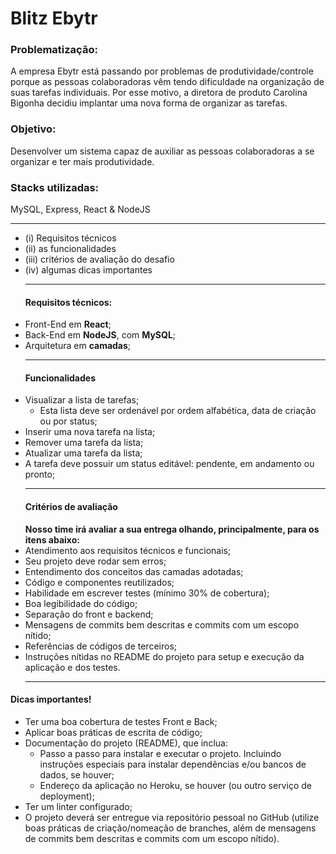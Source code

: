 <h1> Blitz Ebytr </h1>
  <section>
    <h3>Problematização:</h3>
     <p>
       A empresa Ebytr está passando por problemas de produtividade/controle porque as pessoas colaboradoras vêm tendo dificuldade na organização de suas tarefas individuais. Por esse motivo, a diretora de produto Carolina Bigonha decidiu implantar uma nova forma de organizar as tarefas.
    </p>
  </section>
  <section>
    <h3>Objetivo:</h3>
    <p>
      Desenvolver um sistema capaz de auxiliar as pessoas colaboradoras a se organizar e ter mais produtividade.
    </p>
  </section>
  <section>
    <h3>Stacks utilizadas:</h3>
    <p>
      MySQL, Express, React & NodeJS
    </p>
  </section>
  <section>
	<hr>
    <ul>
      <li>(i) Requisitos técnicos</li>
      <li>(ii) as funcionalidades</li>
      <li>(iii) critérios de avaliação do desafio</li>
      <li>(iv) algumas dicas importantes</li>
    </ul>
    <ul>
			<hr>
      <h4>Requisitos técnicos:</h4>
      <li>
        Front-End em <b>React</b>;
      </li>
      <li>
        Back-End em <b>NodeJS</b>, com <b>MySQL</b>;
      </li>
      <li>
        Arquitetura em <b>camadas</b>;
      </li>
	</ul>
	<ul>
		<hr>
      <h4>Funcionalidades</h4>
      <li>
        Visualizar a lista de tarefas;
        <ul>
					<li>Esta lista deve ser ordenável por ordem alfabética, data de criação ou por status;
					</li>
				</ul>
      </li>
      <li>
        Inserir uma nova tarefa na lista;
      </li>
      <li>
        Remover uma tarefa da lista;
      </li>
      <li>
        Atualizar uma tarefa da lista;
      </li>
      <li>
        A tarefa deve possuir um status editável: pendente, em andamento ou pronto;
      </li>
    </ul>
		<ul>
			<hr>
			<h4>Critérios de avaliação</h4>
			<b>Nosso time irá avaliar a sua entrega olhando, principalmente, para os itens abaixo:</b>
			<li>
				Atendimento aos requisitos técnicos e funcionais;
      </li>
			<li>
				Seu projeto deve rodar sem erros;
      </li>
			<li>
				Entendimento dos conceitos das camadas adotadas;
      </li>
			<li>
				Código e componentes reutilizados;
      </li>
			<li>
				Habilidade em escrever testes (mínimo 30% de cobertura);
      </li>
			<li>
				Boa legibilidade do código;
      </li>
			<li>
				Separação do front e backend;
      </li>
			<li>
				Mensagens de commits bem descritas e commits com um escopo nítido;
      </li>
			<li>
				Referências de códigos de terceiros;
      </li>
			<li>
				Instruções nítidas no README do projeto para setup e execução da aplicação e dos testes.
      </li>
	<hr>
  </section>
	<section>
		<h4>Dicas importantes!</h4>
		<ul>
			<li>
				Ter uma boa cobertura de testes Front e Back;
			</li>
			<li>
				Aplicar boas práticas de escrita de código;
			</li>
			<li>
				Documentação do projeto (README), que inclua:
					<ul>
						<li>
							Passo a passo para instalar e executar o projeto. Incluindo instruções especiais para instalar dependências e/ou bancos de dados, se houver;
						</li>
						<li>
							Endereço da aplicação no Heroku, se houver (ou outro serviço de deployment);
						</li>
					</ul>
			</li>
			<li>
				Ter um linter configurado;
			</li>
			<li>
				O projeto deverá ser entregue via repositório pessoal no GitHub (utilize boas práticas de criação/nomeação de branches, além de mensagens de commits bem descritas e commits com um escopo nítido).
			</li>
		</ul>
	</section>
